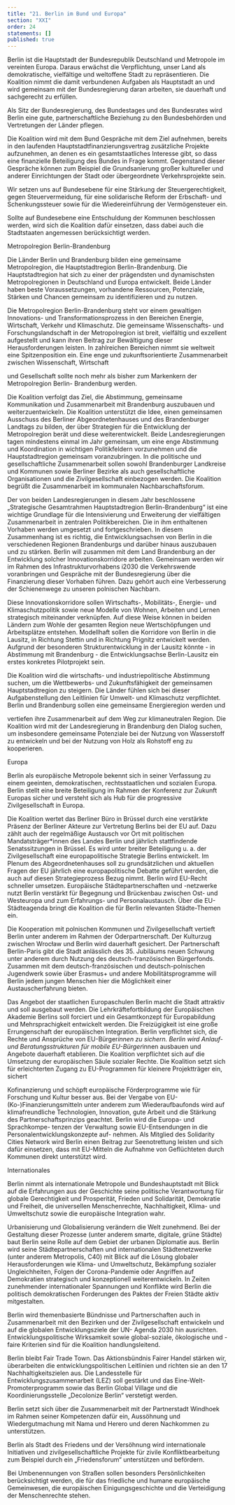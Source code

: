 ```yaml
---
title: "21. Berlin im Bund und Europa"
section: "XXI"
order: 24
statements: []
published: true
---
```

Berlin ist die Hauptstadt der Bundesrepublik Deutschland und Metropole im vereinten Europa.
Daraus erwächst die Verpflichtung, unser Land als demokratische, vielfältige und weltoffene
Stadt zu repräsentieren. Die Koalition nimmt die damit verbundenen Aufgaben als Hauptstadt
an und wird gemeinsam mit der Bundesregierung daran arbeiten, sie dauerhaft und
sachgerecht zu erfüllen.

Als Sitz der Bundesregierung, des Bundestages und des Bundesrates wird Berlin eine gute,
partnerschaftliche Beziehung zu den Bundesbehörden und Vertretungen der Länder pflegen.

Die Koalition wird mit dem Bund Gespräche mit dem Ziel aufnehmen, bereits in den laufenden
Hauptstadtfinanzierungsvertrag zusätzliche Projekte aufzunehmen, an denen es ein
gesamtstaatliches Interesse gibt, so dass eine finanzielle Beteiligung des Bundes in Frage
kommt. Gegenstand dieser Gespräche können zum Beispiel die Grundsanierung großer
kultureller und anderer Einrichtungen der Stadt oder übergeordnete Verkehrsprojekte sein.

Wir setzen uns auf Bundesebene für eine Stärkung der Steuergerechtigkeit, gegen
Steuervermeidung, für eine solidarische Reform der Erbschaft- und Schenkungssteuer sowie
für die Wiedereinführung der Vermögensteuer ein.

Sollte auf Bundesebene eine Entschuldung der Kommunen beschlossen werden, wird sich die
Koalition dafür einsetzen, dass dabei auch die Stadtstaaten angemessen berücksichtigt
werden.

Metropolregion Berlin-Brandenburg

Die Länder Berlin und Brandenburg bilden eine gemeinsame Metropolregion, die
Hauptstadtregion Berlin-Brandenburg. Die Hauptstadtregion hat sich zu einer der prägendsten
und dynamischsten Metropolregionen in Deutschland und Europa entwickelt. Beide Länder
haben beste Voraussetzungen, vorhandene Ressourcen, Potenziale, Stärken und Chancen
gemeinsam zu identifizieren und zu nutzen.

Die Metropolregion Berlin-Brandenburg steht vor einem gewaltigen Innovations- und
Transformationsprozess in den Bereichen Energie, Wirtschaft, Verkehr und Klimaschutz. Die
gemeinsame Wissenschafts- und Forschungslandschaft in der Metropolregion ist breit,
vielfältig und exzellent aufgestellt und kann ihren Beitrag zur Bewältigung dieser
Herausforderungen leisten. In zahlreichen Bereichen nimmt sie weltweit eine Spitzenposition
ein. Eine enge und zukunftsorientierte Zusammenarbeit zwischen Wissenschaft, Wirtschaft


und Gesellschaft sollte noch mehr als bisher zum Markenkern der Metropolregion Berlin-
Brandenburg werden.

Die Koalition verfolgt das Ziel, die Abstimmung, gemeinsame Kommunikation und
Zusammenarbeit mit Brandenburg auszubauen und weiterzuentwickeln. Die Koalition
unterstützt die Idee, einen gemeinsamen Ausschuss des Berliner Abgeordnetenhauses und
des Brandenburger Landtags zu bilden, der über Strategien für die Entwicklung der
Metropolregion berät und diese weiterentwickelt. Beide Landesregierungen tagen mindestens
einmal im Jahr gemeinsam, um eine enge Abstimmung und Koordination in wichtigen
Politikfeldern vorzunehmen und die Hauptstadtregion gemeinsam voranzubringen. In die
politische und gesellschaftliche Zusammenarbeit sollen sowohl Brandenburger Landkreise
und Kommunen sowie Berliner Bezirke als auch gesellschaftliche Organisationen und die
Zivilgesellschaft einbezogen werden. Die Koalition begrüßt die Zusammenarbeit im
kommunalen Nachbarschaftsforum.

Der von beiden Landesregierungen in diesem Jahr beschlossene „Strategische
Gesamtrahmen Hauptstadtregion Berlin-Brandenburg“ ist eine wichtige Grundlage für die
Intensivierung und Erweiterung der vielfältigen Zusammenarbeit in zentralen Politikbereichen.
Die in ihm enthaltenen Vorhaben werden umgesetzt und fortgeschrieben. In diesem
Zusammenhang ist es richtig, die Entwicklungsachsen von Berlin in die verschiedenen
Regionen Brandenburgs und darüber hinaus auszubauen und zu stärken. Berlin will
zusammen mit dem Land Brandenburg an der Entwicklung solcher Innovationskorridore
arbeiten. Gemeinsam werden wir im Rahmen des Infrastrukturvorhabens i2030 die
Verkehrswende voranbringen und Gespräche mit der Bundesregierung über die Finanzierung
dieser Vorhaben führen. Dazu gehört auch eine Verbesserung der Schienenwege zu unseren
polnischen Nachbarn.

Diese Innovationskorridore sollen Wirtschafts-, Mobilitäts-, Energie- und Klimaschutzpolitik
sowie neue Modelle von Wohnen, Arbeiten und Lernen strategisch miteinander verknüpfen.
Auf diese Weise können in beiden Ländern zum Wohle der gesamten Region neue
Wertschöpfungen und Arbeitsplätze entstehen. Modellhaft sollen die Korridore von Berlin in
die Lausitz, in Richtung Stettin und in Richtung Prignitz entwickelt werden. Aufgrund der
besonderen Strukturentwicklung in der Lausitz könnte - in Abstimmung mit Brandenburg - die
Entwicklungsachse Berlin-Lausitz ein erstes konkretes Pilotprojekt sein.

Die Koalition wird die wirtschafts- und industriepolitische Abstimmung suchen, um die
Wettbewerbs- und Zukunftsfähigkeit der gemeinsamen Hauptstadtregion zu steigern. Die
Länder fühlen sich bei dieser Aufgabenstellung den Leitlinien für Umwelt- und Klimaschutz
verpflichtet. Berlin und Brandenburg sollen eine gemeinsame Energieregion werden und


vertiefen ihre Zusammenarbeit auf dem Weg zur klimaneutralen Region. Die Koalition wird mit
der Landesregierung in Brandenburg den Dialog suchen, um insbesondere gemeinsame
Potenziale bei der Nutzung von Wasserstoff zu entwickeln und bei der Nutzung von Holz als
Rohstoff eng zu kooperieren.

Europa

Berlin als europäische Metropole bekennt sich in seiner Verfassung zu einem geeinten,
demokratischen, rechtsstaatlichen und sozialen Europa. Berlin stellt eine breite Beteiligung im
Rahmen der Konferenz zur Zukunft Europas sicher und versteht sich als Hub für die
progressive Zivilgesellschaft in Europa.

Die Koalition wertet das Berliner Büro in Brüssel durch eine verstärkte Präsenz der Berliner
Akteure zur Vertretung Berlins bei der EU auf. Dazu zählt auch der regelmäßige Austausch
vor Ort mit politischen Mandatsträger*innen des Landes Berlin und jährlich stattfindende
Senatssitzungen in Brüssel. Es wird unter breiter Beteiligung u. a. der Zivilgesellschaft eine
europapolitische Strategie Berlins entwickelt. Im Plenum des Abgeordnetenhauses soll zu
grundsätzlichen und aktuellen Fragen der EU jährlich eine europapolitische Debatte geführt
werden, die auch auf diesen Strategieprozess Bezug nimmt. Berlin wird EU-Recht schneller
umsetzen. Europäische Städtepartnerschaften und -netzwerke nutzt Berlin verstärkt für
Begegnung und Brückenbau zwischen Ost- und Westeuropa und zum Erfahrungs- und
Personalaustausch. Über die EU-Städteagenda bringt die Koalition die für Berlin relevanten
Städte-Themen ein.

Die Kooperation mit polnischen Kommunen und Zivilgesellschaft vertieft Berlin unter anderem
im Rahmen der Oderpartnerschaft. Der Kulturzug zwischen Wrocław und Berlin wird dauerhaft
gesichert. Der Partnerschaft Berlin-Paris gibt die Stadt anlässlich des 35. Jubiläums neuen
Schwung unter anderem durch Nutzung des deutsch-französischen Bürgerfonds. Zusammen
mit dem deutsch-französischen und deutsch-polnischen Jugendwerk sowie über Erasmus+
und andere Mobilitätsprogramme will Berlin jedem jungen Menschen hier die Möglichkeit einer
Austauscherfahrung bieten.

Das Angebot der staatlichen Europaschulen Berlin macht die Stadt attraktiv und soll ausgebaut
werden. Die Lehrkräftefortbildung der Europäischen Akademie Berlins soll forciert und ein
Gesamtkonzept für Europabildung und Mehrsprachigkeit entwickelt werden. Die Freizügigkeit
ist eine große Errungenschaft der europäischen Integration. Berlin verpflichtet sich, die Rechte
und Ansprüche von EU-Bürger*innen zu sichern. Berlin wird Anlauf- und Beratungsstrukturen
für mobile EU-Bürger*innen ausbauen und Angebote dauerhaft etablieren. Die Koalition
verpflichtet sich auf die Umsetzung der europäischen Säule sozialer Rechte. Die Koalition
setzt sich für erleichterten Zugang zu EU-Programmen für kleinere Projektträger ein, sichert


Kofinanzierung und schöpft europäische Förderprogramme wie für Forschung und Kultur
besser aus. Bei der Vergabe von EU-(Ko-)Finanzierungsmitteln unter anderem zum
Wiederaufbaufonds wird auf klimafreundliche Technologien, Innovation, gute Arbeit und die
Stärkung des Partnerschaftsprinzips geachtet. Berlin wird die Europa- und Sprachkompe-
tenzen der Verwaltung sowie EU-Entsendungen in die Personalentwicklungskonzepte auf-
nehmen. Als Mitglied des Solidarity Cities Network wird Berlin einen Beitrag zur Seenotrettung
leisten und sich dafür einsetzen, dass mit EU-Mitteln die Aufnahme von Geflüchteten durch
Kommunen direkt unterstützt wird.

Internationales

Berlin nimmt als internationale Metropole und Bundeshauptstadt mit Blick auf die Erfahrungen
aus der Geschichte seine politische Verantwortung für globale Gerechtigkeit und Prosperität,
Frieden und Solidarität, Demokratie und Freiheit, die universellen Menschenrechte,
Nachhaltigkeit, Klima- und Umweltschutz sowie die europäische Integration wahr.

Urbanisierung und Globalisierung verändern die Welt zunehmend. Bei der Gestaltung dieser
Prozesse (unter anderem smarte, digitale, grüne Städte) baut Berlin seine Rolle auf dem
Gebiet der urbanen Diplomatie aus. Berlin wird seine Städtepartnerschaften und
internationalen Städtenetzwerke (unter anderem Metropolis, C40) mit Blick auf die Lösung
globaler Herausforderungen wie Klima- und Umweltschutz, Bekämpfung sozialer
Ungleichheiten, Folgen der Corona-Pandemie oder Angriffen auf Demokratien strategisch und
konzeptionell weiterentwickeln. In Zeiten zunehmender internationaler Spannungen und
Konflikte wird Berlin die politisch demokratischen Forderungen des Paktes der Freien Städte
aktiv mitgestalten.

Berlin wird themenbasierte Bündnisse und Partnerschaften auch in Zusammenarbeit mit den
Bezirken und der Zivilgesellschaft entwickeln und auf die globalen Entwicklungsziele der UN-
Agenda 2030 hin ausrichten. Entwicklungspolitische Wirksamkeit sowie global-soziale,
ökologische und -faire Kriterien sind für die Koalition handlungsleitend.

Berlin bleibt Fair Trade Town. Das Aktionsbündnis Fairer Handel stärken wir, überarbeiten die
entwicklungspolitischen Leitlinien und richten sie an den 17 Nachhaltigkeitszielen aus. Die
Landesstelle für Entwicklungszusammenarbeit (LEZ) soll gestärkt und das Eine-Welt-
Promoterprogramm sowie das Berlin Global Village und die Koordinierungsstelle „Decolonize
Berlin“ verstetigt werden.

Berlin setzt sich über die Zusammenarbeit mit der Partnerstadt Windhoek im Rahmen seiner
Kompetenzen dafür ein, Aussöhnung und Wiedergutmachung mit Nama und Herero und deren
Nachkommen zu unterstützen.


Berlin als Stadt des Friedens und der Versöhnung wird internationale Initiativen und
zivilgesellschaftliche Projekte für zivile Konfliktbearbeitung zum Beispiel durch ein
„Friedensforum“ unterstützen und befördern.

Bei Umbenennungen von Straßen sollen besonders Persönlichkeiten berücksichtigt werden,
die für das friedliche und humane europäische Gemeinwesen, die europäischen
Einigungsgeschichte und die Verteidigung der Menschenrechte stehen.

